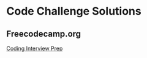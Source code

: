 # Code Challenge Solutions

## Freecodecamp.org

[Coding Interview Prep](https://www.freecodecamp.org/learn/coding-interview-prep)